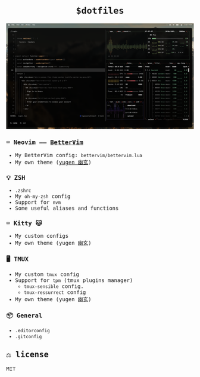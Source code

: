 <samp>

<h1 align="center"><code>$dotfiles</code></h1>

<p align="center">
  <img width="1000" src="./__assets/v10/case-1.png" />
</p>

### ⌨️ Neovim —— [BetterVim](https://bettervim.com)
- My BetterVim config: `bettervim/bettervim.lua`
- My own theme ([yugen 幽玄](https://github.com/bettervim/yugen))

### 💡 ZSH
  - `.zshrc`
  - My `oh-my-zsh` config
  - Support for `nvm`
  - Some useful aliases and functions

### ⌨️ Kitty 🐱
 - My custom configs
 - My own theme (yugen 幽玄)

### 🖥️ TMUX
  - My custom `tmux` config
  - Support for `tpm` (tmux plugins manager)
      - `tmux-sensible` config.
      -  `tmux-ressurrect` config
  -  My own theme (yugen 幽玄)

### 📦 General
  - `.editorconfig`
  - `.gitconfig`

## ⚖️ license
MIT
</samp>
